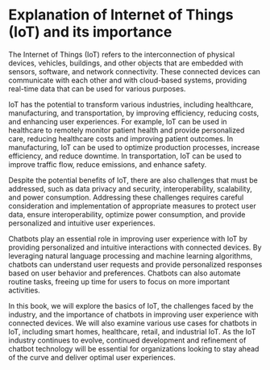 Explanation of Internet of Things (IoT) and its importance
========================================================================

The Internet of Things (IoT) refers to the interconnection of physical devices, vehicles, buildings, and other objects that are embedded with sensors, software, and network connectivity. These connected devices can communicate with each other and with cloud-based systems, providing real-time data that can be used for various purposes.

IoT has the potential to transform various industries, including healthcare, manufacturing, and transportation, by improving efficiency, reducing costs, and enhancing user experiences. For example, IoT can be used in healthcare to remotely monitor patient health and provide personalized care, reducing healthcare costs and improving patient outcomes. In manufacturing, IoT can be used to optimize production processes, increase efficiency, and reduce downtime. In transportation, IoT can be used to improve traffic flow, reduce emissions, and enhance safety.

Despite the potential benefits of IoT, there are also challenges that must be addressed, such as data privacy and security, interoperability, scalability, and power consumption. Addressing these challenges requires careful consideration and implementation of appropriate measures to protect user data, ensure interoperability, optimize power consumption, and provide personalized and intuitive user experiences.

Chatbots play an essential role in improving user experience with IoT by providing personalized and intuitive interactions with connected devices. By leveraging natural language processing and machine learning algorithms, chatbots can understand user requests and provide personalized responses based on user behavior and preferences. Chatbots can also automate routine tasks, freeing up time for users to focus on more important activities.

In this book, we will explore the basics of IoT, the challenges faced by the industry, and the importance of chatbots in improving user experience with connected devices. We will also examine various use cases for chatbots in IoT, including smart homes, healthcare, retail, and industrial IoT. As the IoT industry continues to evolve, continued development and refinement of chatbot technology will be essential for organizations looking to stay ahead of the curve and deliver optimal user experiences.


